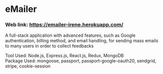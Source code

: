 # eMailer 

### Web link: https://emailer-irene.herokuapp.com/ 


A full-stack application with advanced features, such as Google authentication, billing method, and email handling, for
sending mass emails to many users in order to collect feedbacks

Tool Used: Node.js, Express.js, React.js, Redux, MongoDB    
Package Used: mongoose, passport, passport-google-oauth20, sendgrid, stripe, cookie-session

